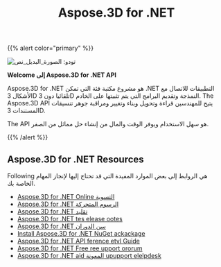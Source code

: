 ﻿---
title: Aspose.3D for .NET
type: docs
description: Aspose.3D for .NET هو مشروع مكتبة فئة التي تمكن .NET التطبيقات للاتصال مع الأشكال 3D تلقائيا دون 3D النمذجة وتقديم البرامج التي يتم تثبيتها على الخادم. The Aspose.3D API يتيح للمهندسين قراءة وتحويل وبناء وتغيير ومراقبة جوهر تنسيقات المستندات 3D.
weight: 10
url: /ar/net/
is_root: true
---
{{% alert color="primary" %}}

![تودو: الصورة_البديل_نص](home_1.png)

**Welcome إلى Aspose.3D for .NET API**

Aspose.3D for .NET هو مشروع مكتبة فئة التي تمكن .NET التطبيقات للاتصال مع الأشكال 3D تلقائيا دون 3D النمذجة وتقديم البرامج التي يتم تثبيتها على الخادم. The Aspose.3D API يتيح للمهندسين قراءة وتحويل وبناء وتغيير ومراقبة جوهر تنسيقات المستندات 3D.

The API هو سهل الاستخدام ويوفر الوقت والمال من إنشاء حل مماثل من الصفر.

{{% /alert %}}
## **Aspose.3D for .NET Resources**
Following هي الروابط إلى بعض الموارد المفيدة التي قد تحتاج إليها لإنجاز المهام الخاصة بك.

- [Aspose.3D for .NET Online التسوية](/3d/ar/net/)
- [Aspose.3D for .NET الرسوم المتحركة](/3d/ar/net/product-overview/#productoverview-richfeatures)
- [Aspose.3D for .NET تقليد](/3d/ar/net/installation/#installation-systemrequirements)
- [Aspose.3D for .NET tes elease ootes](https://releases.aspose.com/3d/net/release-notes/)
- [Aspose.3D for .NET سن الدوران](https://products.aspose.com/3d/net/)
- [Install Aspose.3D for .NET NuGet ackackage](https://www.nuget.org/packages/Aspose.3D/)
- [Aspose.3D for .NET API ference etvl Guide](https://reference.aspose.com/3d/net)
- [Aspose.3D for .NET Free ree upport ororum](https://forum.aspose.com/c/3d/18)
- [Aspose.3D for .NET aid المعونة upupport elelpdesk](https://helpdesk.aspose.com/)
